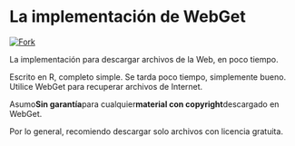 <!-- # WebGet  [![GitHub forks](https://img.shields.io/github/forks/Tyler887/WebGet?label=Fork&style=social)](https://github.com/Tyler887/WebGet/fork)  The implementation to download files from the Web, in a short time.  Written in R, complete simple. It takes a short time, simply good. Use WebGet to retrieve files from the world wide web.    I assume **no warranty** for any **copyrighted material** downloaded on WebGet. I usally recommend downloading freely licensed files only. <br />https://github.com?Tyler887/WebGet/commit/main/ -->

# La implementación de WebGet

[![Fork](https://img.shields.io/github/forks/Tyler887/WebGet?label=Fork&style=social)](https://github.com/Tyler887/WebGet/fork)

La implementación para descargar archivos de la Web, en poco tiempo.

Escrito en R, completo simple. Se tarda poco tiempo, simplemente bueno. Utilice WebGet para recuperar archivos de Internet.

Asumo**Sin garantía**para cualquier**material con copyright**descargado en WebGet.

Por lo general, recomiendo descargar solo archivos con licencia gratuita.
